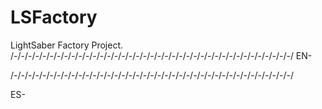 # LSFactory

 LightSaber Factory Project.
/-/-/-/-/-/-/-/-/-/-/-/-/-/-/-/-/-/-/-/-/-/-/-/-/-/-/-/-/-/-/-/-/-/-/-/-/-/-/-/
EN-










/-/-/-/-/-/-/-/-/-/-/-/-/-/-/-/-/-/-/-/-/-/-/-/-/-/-/-/-/-/-/-/-/-/-/-/-/-/-/-/

ES-